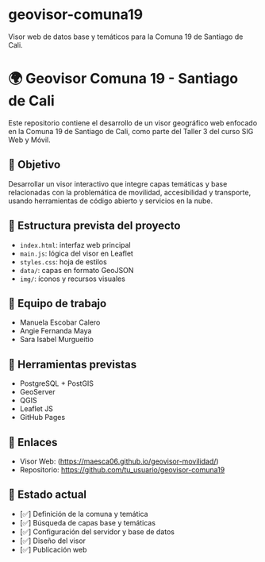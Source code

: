 # geovisor-comuna19
Visor web de datos base y temáticos para la Comuna 19 de Santiago de Cali.
# 🌍 Geovisor Comuna 19 - Santiago de Cali

Este repositorio contiene el desarrollo de un visor geográfico web enfocado en la Comuna 19 de Santiago de Cali, como parte del Taller 3 del curso SIG Web y Móvil.

## 🎯 Objetivo

Desarrollar un visor interactivo que integre capas temáticas y base relacionadas con la problemática de movilidad, accesibilidad y transporte, usando herramientas de código abierto y servicios en la nube.

## 📌 Estructura prevista del proyecto

- `index.html`: interfaz web principal
- `main.js`: lógica del visor en Leaflet
- `styles.css`: hoja de estilos
- `data/`: capas en formato GeoJSON
- `img/`: íconos y recursos visuales

## 👥 Equipo de trabajo

- Manuela Escobar Calero
- Angie Fernanda Maya
- Sara Isabel Murgueitio

## 🔧 Herramientas previstas

- PostgreSQL + PostGIS
- GeoServer
- QGIS
- Leaflet JS
- GitHub Pages

## 🔗 Enlaces

- Visor Web: (https://maesca06.github.io/geovisor-movilidad/)
- Repositorio: https://github.com/tu_usuario/geovisor-comuna19

## 📄 Estado actual

- [✅] Definición de la comuna y temática
- [✅] Búsqueda de capas base y temáticas
- [✅] Configuración del servidor y base de datos
- [✅] Diseño del visor
- [✅] Publicación web
